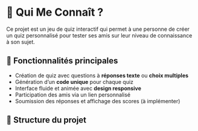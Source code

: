 # 🧠 Qui Me Connaît ?

Ce projet est un jeu de quiz interactif qui permet à une personne de créer un quiz personnalisé pour tester ses amis sur leur niveau de connaissance à son sujet.

## 🚀 Fonctionnalités principales

- Création de quiz avec questions à **réponses texte** ou **choix multiples**
- Génération d’un **code unique** pour chaque quiz
- Interface fluide et animée avec **design responsive**
- Participation des amis via un lien personnalisé
- Soumission des réponses et affichage des scores (à implémenter)

## 📂 Structure du projet

